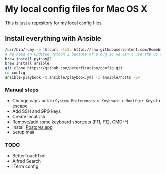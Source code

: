 # My local config files for Mac OS X

This is just a repository for my local config files.

## Install everything with Ansible

```bash
/usr/bin/ruby -e "$(curl -fsSL https://raw.githubusercontent.com/Homebrew/install/master/install)"
# We need an updated Python 2 because of a bug so we can't use the OS X one
brew install python@2
brew install ansible
git clone https://github.com/peterfication/config.git
cd config
ansible-playbook -K ansible/playbook.yml -i ansible/hosts -vv
```

### Manual steps

- Change caps lock in `System Preferences > Keyboard > Modifier Keys` to escape
- Add SSH and GPG keys
- Create local.zsh
- Remove/add some keyboard shortcuts (F11, F12, CMD+^)
- Install [Postgres.app](https://postgresapp.com/)
- Setup mail

### TODO

- BetterTouchTool
- Alfred Search
- iTerm config
